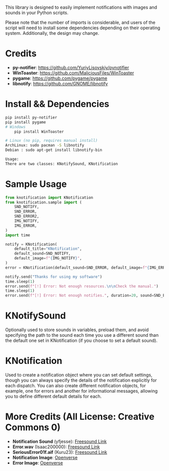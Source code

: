 This library is designed to easily implement notifications with images and
sounds in your Python scripts.

Please note that the number of imports is considerable, and users of the script
will need to install some dependencies depending on their operating system.
Additionally, the design may change.

# Credits

- **py-notifier**: https://github.com/YuriyLisovskiy/pynotifier
- **WinToaster**: https://github.com/MaliciousFiles/WinToaster
- **pygame**: https://github.com/pygame/pygame
- **libnotify**: https://github.com/GNOME/libnotify

# Install && Dependencies

```bash
pip install py-notifier
pip install pygame
# Windows
    pip install WinToaster

# Linux (no pip, requires manual install)
ArchLinux: sudo pacman -S libnotify
Debian : sudo apt-get install libnotify-bin

Usage:
There are two classes: KNotifySound, KNotification
```

# Sample Usage

```python
from knotification import KNotification
from knotification.sample import (
    SND_NOTIFY,
    SND_ERROR,
    SND_ERROR2,
    IMG_NOTIFY,
    IMG_ERROR,
)
import time

notify = KNotification(
    default_title="KNotification",
    default_sound=SND_NOTIFY,
    default_image=f"{IMG_NOTIFY}",
)
error = KNotification(default_sound=SND_ERROR, default_image=f"{IMG_ERROR}")

notify.send("Thanks for using my software")
time.sleep(1)
error.send(f"[!] Error: Not enough resources.\n\nCheck the manual.")
time.sleep(1)
error.send(f"[!] Error: Not enough notifies.", duration=20, sound=SND_ERROR2)
```

# KNotifySound

Optionally used to store sounds in variables, preload them, and avoid
specifying the path to the sound each time you use a different sound than the
default one set in KNotification (if you choose to set a default sound).

# KNotification

Used to create a notification object where you can set default settings,
though you can always specify the details of the notification explicitly for
each dispatch. You can also create different notification objects, for
example, one for errors and another for informational messages, allowing you
to define different default details for each.

# More Credits (All License: Creative Commons 0)

- **Notification Sound** (yfjesse): [Freesound Link](https://freesound.org/people/yfjesse/sounds/235911/)
- **Error.wav** (Isaac200000): [Freesound Link](https://freesound.org/people/Isaac200000/sounds/188013/)
- **SeriousError01f.aif** (Kuru23): [Freesound Link](https://freesound.org/people/Kuru23/sounds/145287/)
- **Notification Image**: [Openverse](https://openverse.org/image/953731c5-25c6-43d5-910c-36f4200d4925?q=information)
- **Error Image**: [Openverse](https://openverse.org/image/eb77d859-8cf7-45ce-aaf3-00d2067882bc?q=error.png)
